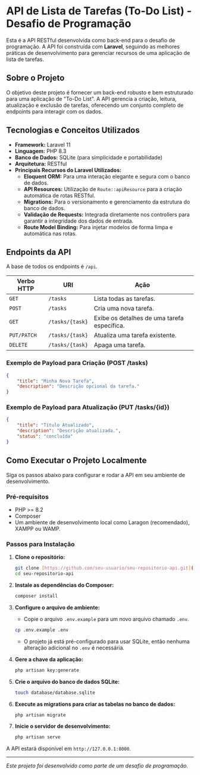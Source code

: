 # API de Lista de Tarefas (To-Do List) - Desafio de Programação

Esta é a API RESTful desenvolvida como back-end para o desafio de programação. A API foi construída com **Laravel**, seguindo as melhores práticas de desenvolvimento para gerenciar recursos de uma aplicação de lista de tarefas.

## Sobre o Projeto

O objetivo deste projeto é fornecer um back-end robusto e bem estruturado para uma aplicação de "To-Do List". A API gerencia a criação, leitura, atualização e exclusão de tarefas, oferecendo um conjunto completo de endpoints para interagir com os dados.

## Tecnologias e Conceitos Utilizados

- **Framework:** Laravel 11
- **Linguagem:** PHP 8.3
- **Banco de Dados:** SQLite (para simplicidade e portabilidade)
- **Arquitetura:** RESTful
- **Principais Recursos do Laravel Utilizados:**
  - **Eloquent ORM:** Para uma interação elegante e segura com o banco de dados.
  - **API Resources:** Utilização de `Route::apiResource` para a criação automática de rotas RESTful.
  - **Migrations:** Para o versionamento e gerenciamento da estrutura do banco de dados.
  - **Validação de Requests:** Integrada diretamente nos controllers para garantir a integridade dos dados de entrada.
  - **Route Model Binding:** Para injetar modelos de forma limpa e automática nas rotas.

## Endpoints da API

A base de todos os endpoints é `/api`.

| Verbo HTTP | URI             | Ação                                     |
|------------|-----------------|------------------------------------------|
| `GET`      | `/tasks`        | Lista todas as tarefas.                  |
| `POST`     | `/tasks`        | Cria uma nova tarefa.                    |
| `GET`      | `/tasks/{task}` | Exibe os detalhes de uma tarefa específica. |
| `PUT/PATCH`| `/tasks/{task}` | Atualiza uma tarefa existente.           |
| `DELETE`   | `/tasks/{task}` | Apaga uma tarefa.                        |

### Exemplo de Payload para Criação (POST /tasks)

```json
{
    "title": "Minha Nova Tarefa",
    "description": "Descrição opcional da tarefa."
}
```

### Exemplo de Payload para Atualização (PUT /tasks/{id})

```json
{
    "title": "Título Atualizado",
    "description": "Descrição atualizada.",
    "status": "concluída"
}
```

## Como Executar o Projeto Localmente

Siga os passos abaixo para configurar e rodar a API em seu ambiente de desenvolvimento.

### Pré-requisitos

- PHP >= 8.2
- Composer
- Um ambiente de desenvolvimento local como Laragon (recomendado), XAMPP ou WAMP.

### Passos para Instalação

1.  **Clone o repositório:**
    ```bash
    git clone [https://github.com/seu-usuario/seu-repositorio-api.git](https://github.com/seu-usuario/seu-repositorio-api.git)
    cd seu-repositorio-api
    ```

2.  **Instale as dependências do Composer:**
    ```bash
    composer install
    ```

3.  **Configure o arquivo de ambiente:**
    - Copie o arquivo `.env.example` para um novo arquivo chamado `.env`.
    ```bash
    cp .env.example .env
    ```
    - O projeto já está pré-configurado para usar SQLite, então nenhuma alteração adicional no `.env` é necessária.

4.  **Gere a chave da aplicação:**
    ```bash
    php artisan key:generate
    ```

5.  **Crie o arquivo do banco de dados SQLite:**
    ```bash
    touch database/database.sqlite
    ```

6.  **Execute as migrations para criar as tabelas no banco de dados:**
    ```bash
    php artisan migrate
    ```

7.  **Inicie o servidor de desenvolvimento:**
    ```bash
    php artisan serve
    ```

A API estará disponível em `http://127.0.0.1:8000`.

---
*Este projeto foi desenvolvido como parte de um desafio de programação.*
